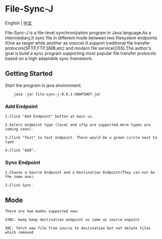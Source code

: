 # File-Sync-J

English | [中文](https://github.com/codflow/file-sync-j/blob/master/README_zh.MD)

File-Sync-J is a file-level synchronization program in Java language.As a intermediary,It sync file in different mode between two filesystem endpoints (One as target while another as source).It support traditional file transfer protocols(SFTP,FTP,SMB,etc) and modern file service(OSS).The author's goal is build a sync program supporting most popular file transfer protocols based on a high adaptable sync framework.


## Getting Started

Start the program in java environment.

```
    java -jar file-sync-j-0.0.1-SNAPSHOT.jar
```

### Add Endpoint
    
    1.Click "Add Endpoint" button at main ui.
    
    2.Select endpoint type (local and sftp are supported.more types are coming soon).

    3.Click "Test" to test endpoint. There would be a green circle next to type

    4.Click "Add".

### Sync Endpoint

    1.Choose a Source Endpoint and a Destination Endpoint(They can not be the same one).

    2.Click Sync.

## Mode

    There are two modes supported now:
    
    SYNC: keep keep destination endpoint as same as source enpoint

    INC: fetch new file from source to destination but not delete files which removed